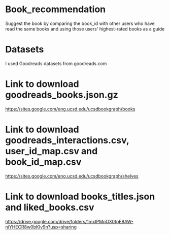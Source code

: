 # Book_recommendation
 Suggest the book by comparing the book_id with other users who have read the same books and using those users' highest-rated books as a guide
# Datasets
I used Goodreads datasets from goodreads.com
# Link to download goodreads_books.json.gz
https://sites.google.com/eng.ucsd.edu/ucsdbookgraph/books
# Link to download goodreads_interactions.csv, user_id_map.csv and book_id_map.csv
https://sites.google.com/eng.ucsd.edu/ucsdbookgraph/shelves
# Link to download books_titles.json and liked_books.csv
https://drive.google.com/drive/folders/1mxIPMqOX0tpE8AW-niYHECR8w0bKIv9n?usp=sharing
